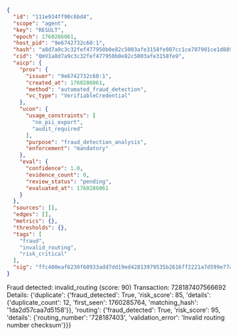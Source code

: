 ```json
{
  "id": "111e934ff90c6bd4",
  "scope": "agent",
  "key": "RESULT",
  "epoch": 1760286061,
  "host_pid": "9e6742732c60:1",
  "hash": "a8d7a9c3c32fef477950b0e82c5003afe3158fe987cc1ce787901ce1d88990a2",
  "cid": "QmV1a8d7a9c3c32fef477950b0e82c5003afe3158fe9",
  "aicp": {
    "prov": {
      "issuer": "9e6742732c60:1",
      "created_at": 1760286061,
      "method": "automated_fraud_detection",
      "vc_type": "VerifiableCredential"
    },
    "ucon": {
      "usage_constraints": [
        "no_pii_export",
        "audit_required"
      ],
      "purpose": "fraud_detection_analysis",
      "enforcement": "mandatory"
    },
    "eval": {
      "confidence": 1.0,
      "evidence_count": 0,
      "review_status": "pending",
      "evaluated_at": 1760286061
    }
  },
  "sources": [],
  "edges": [],
  "metrics": {},
  "thresholds": {},
  "tags": [
    "fraud",
    "invalid_routing",
    "risk_critical"
  ],
  "sig": "ffc400eaf6230f60933add7dd19ed42813979535b2616ff2221a7d599e77ab5f"
}
```

Fraud detected: invalid_routing (score: 90)
Transaction: 728187407566692
Details: {'duplicate': {'fraud_detected': True, 'risk_score': 85, 'details': {'duplicate_count': 12, 'first_seen': 1760285764, 'matching_hash': '1da2d57caa7d5158'}}, 'routing': {'fraud_detected': True, 'risk_score': 95, 'details': {'routing_number': '728187403', 'validation_error': 'Invalid routing number checksum'}}}